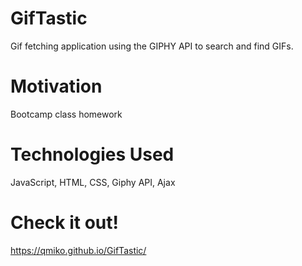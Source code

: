 # GifTastic
Gif fetching application using the GIPHY API to search and find GIFs.
# Motivation
Bootcamp class homework
# Technologies Used
JavaScript, HTML, CSS, Giphy API, Ajax
# Check it out!
https://qmiko.github.io/GifTastic/
